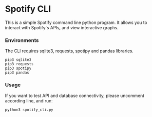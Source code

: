 # Spotify CLI

This is a simple Spotify command line python program. It allows you to interact with Spotify's APIs, and view interactive graphs.

### Environments

The CLI requires sqlite3, requests, spotipy and pandas libraries.
```
pip3 sqlite3
pip3 requests
pip3 spotipy
pip3 pandas
```

### Usage

If you want to test API and database connectivity, please uncomment according line, and run:

```
python3 spotify_cli.py
```

